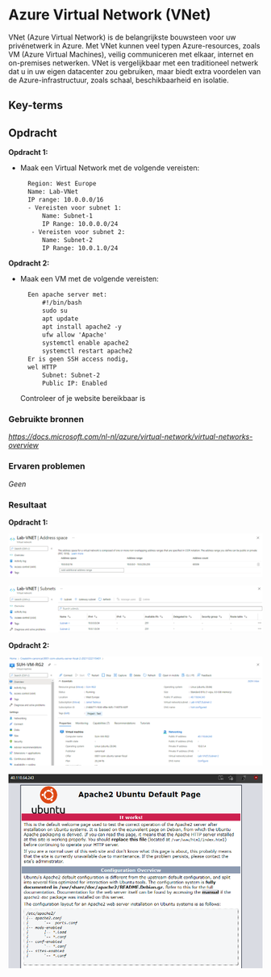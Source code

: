 # **Azure Virtual Network (VNet)**

VNet (Azure Virtual Network) is de belangrijkste bouwsteen voor uw privénetwerk in Azure. Met VNet kunnen veel typen Azure-resources, zoals VM (Azure Virtual Machines), veilig communiceren met elkaar, internet en on-premises netwerken. VNet is vergelijkbaar met een traditioneel netwerk dat u in uw eigen datacenter zou gebruiken, maar biedt extra voordelen van de Azure-infrastructuur, zoals schaal, beschikbaarheid en isolatie.

## **Key-terms**



## **Opdracht**

**Opdracht 1:**

- Maak een Virtual Network met de volgende vereisten:

        Region: West Europe
        Name: Lab-VNet
        IP range: 10.0.0.0/16
        - Vereisten voor subnet 1:
            Name: Subnet-1
            IP Range: 10.0.0.0/24
         - Vereisten voor subnet 2:
            Name: Subnet-2
            IP Range: 10.0.1.0/24

**Opdracht 2:**

- Maak een VM met de volgende vereisten:

        Een apache server met:
            #!/bin/bash
            sudo su
            apt update
            apt install apache2 -y
            ufw allow 'Apache'
            systemctl enable apache2
            systemctl restart apache2
        Er is geen SSH access nodig, 
        wel HTTP
            Subnet: Subnet-2
            Public IP: Enabled

    Controleer of je website bereikbaar is  


### **Gebruikte bronnen**

*<https://docs.microsoft.com/nl-nl/azure/virtual-network/virtual-networks-overview>*

### **Ervaren problemen**

*Geen*

### **Resultaat**

**Opdracht 1:**

![image](../00_includes/AZ2/AZ15_02.png)

![image](../00_includes/AZ2/AZ15_01.png)

**Opdracht 2:**

![image](../00_includes/AZ2/AZ15_03.png)

![image](../00_includes/AZ2/AZ15_04.png)


